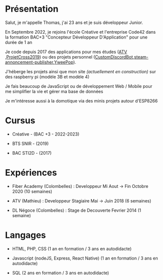 # Présentation

Salut, je m'appelle Thomas, j'ai 23 ans et je suis développeur Junior.

En Septembre 2022, je rejoins l'école Créative et l'entreprise Code42 dans la formation BAC+3 "Concepteur Développeur D'Application" pour une durée de 1 an

Je code depuis 2017 des applications pour mes études ([ATV](https://github.com/ThomasBacheley/ATV) ,[ProjetCross2019](https://github.com/ThomasBacheley/ProjetCross2019)) ou des projets personnel ([CustomDiscordBot](https://github.com/ThomasBacheley/CustomDiscordBot),[steam-annoncement-publisher](https://github.com/ThomasBacheley/steam-annoncement-publisher),[YweePop](https://github.com/ThomasBacheley/YweePop)).

J'héberge les projets ainsi que mon site *(actuellement en construction)* sur des raspberry pi (modèle 3B et modèle 4)

Je fais beaucoup de JavaScript ou de développement Web / Mobile pour me simplifier la vie et gérer ma base de données

Je m'intéresse aussi à la domotique via des minis projets autour d'ESP8266
# Cursus

- Créative - (BAC +3 - 2022-2023)

- BTS SNIR - (2019)

- BAC STI2D - (2017)

# Expériences

- Fiber Academy (Colombelles) : Developpeur
Mi Aout → Fin Octobre 2020 (10 semaines)

- ATV (Mathieu) : Developpeur Stagiaire
Mai → Juin 2018 (6 semaines)

- DL Négoce (Colombelles) : Stage de Decouverte
Fevrier 2014 (1 semaine)

# Langages

- HTML, PHP, CSS
(1 an en formation / 3 ans en autodidacte)

- Javascript (nodeJS, Express, React Native)
(1 an en formation / 3 ans en autodidacte)

- SQL
(2 ans en formation / 3 ans en autodidacte)
